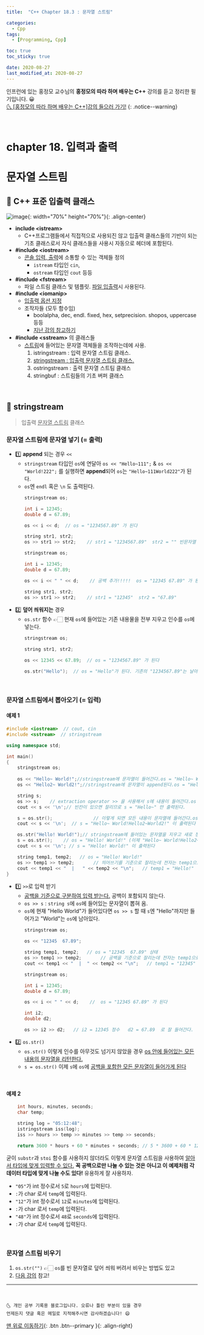 ```yaml
---
title:  "C++ Chapter 18.3 : 문자열 스트림" 

categories:
  - Cpp
tags:
  - [Programming, Cpp]

toc: true
toc_sticky: true

date: 2020-08-27
last_modified_at: 2020-08-27
---
```


인프런에 있는 홍정모 교수님의 **홍정모의 따라 하며 배우는 C++** 강의를 듣고 정리한 필기입니다. 😀    
[🌜 [홍정모의 따라 하며 배우는 C++]강의 들으러 가기!](https://www.inflearn.com/course/following-c-plus)
{: .notice--warning}

<br> 

# chapter 18. 입력과 출력

# 문자열 스트림

## 🔔 C++ 표준 입출력 클래스

![image](https://user-images.githubusercontent.com/42318591/91435468-56b06180-e8a1-11ea-85d6-1711867fb197.png){: width="70%" height="70%"}{: .align-center}

- **include \<istream>**
    - C++프로그램들에서 직접적으로 사용되진 않고 입출력 클래스들의 기반이 되는 기초 클래스로서 자식 클래스들을 사용시
    자동으로 헤더에 포함된다.
- **#include \<iostream>**
    - <u>콘솔 입력, 출력</u>에 소통할 수 있는 객체들 정의 
      - `istream` 타입인 `cin`, 
      - `ostream` 타입인 `cout` 등등 
- **#include \<fstream>**
    - 파일 스트림 클래스 및 템플릿. <u>파일 입출력</u>시 사용된다.
- **#include \<iomanip>**
    - <u>입출력 옵션 지정</u>
    - 조작자들 (모두 함수임)
        - boolalpha, dec, endl. fixed, hex, setprecision. shopos, uppercase 등등
        - [지난 강의 참고하기](https://ansohxxn.github.io/cpp/chapter18-2/)
- **#include \<sstream>** 의 클래스들 
  - <u>스트림</u>에 들어있는 문자열 객체들을 조작하는데에 사용.
    1. istringstream : 입력 문자열 스트림 클래스.
    2. <u>stringstream : 입출력 문자열 스트림 클래스.</u>
    3. ostringstream : 출력 문자열 스트팀 클래스
    4. stringbuf : 스트림들의 기초 버퍼 클래스

<br>

## 🔔 stringstream

> 입출력 <u>문자열 스트림</u> 클래스

### 문자열 스트림에 문자열 넣기 (= 출력)

- 1️⃣ **append** 되는 경우 `<<`
  - `stringstream` 타입인 `os`에 연달아 `os << "Hello~111";` & `os << "World!222";` 를 실행하면 **append**되어 `os`는 `"Hello~111World222"`가 된다.
  - `os`엔 `endl`  혹은 `\n` 도 출력된다.
    ```cpp
    stringstream os;

    int i = 12345;
    double d = 67.89;

    os << i << d;  // os = "1234567.89" 가 된다 

    string str1, str2;
    os >> str1 >> str2;    // str1 = "1234567.89"  str2 = "" 빈문자열
    ```
    ```cpp
    stringstream os;

    int i = 12345;
    double d = 67.89;

    os << i << " " << d;    // 공백 추가!!!!!  os = "12345 67.89" 가 된다 

    string str1, str2;
    os >> str1 >> str2;    // str1 = "12345"  str2 = "67.89" 
    ```
- 2️⃣ **덮어 씌워지는** 경우
  - `os.str` 함수 👉🏻 현재 `os`에 들어있는 기존 내용물을 전부 지우고 인수를 `os`에 넣는다.
    ```cpp
    stringstream os;

    string str1, str2;

    os << 12345 << 67.89;  // os = "1234567.89" 가 된다

    os.str("Hello");  // os = "Hello"가 된다. 기존의 "1234567.89"는 날아감
    ```

<br>

### 문자열 스트림에서 뽑아오기 (= 입력)

#### 예제 1

```cpp
#include <iostream>  // cout, cin
#include <sstream>  // stringstream

using namespace std;

int main()
{
	stringstream os;
	
	os << "Hello~ World!";//stringstream에 문자열이 들어간다.os = "Hello~ World!"
	os << "Hello2~ World2!";//stringstream에 문자열이 append된다.os = "Hello~ World!Hello2~World2!"

	string s;
	os >> s;	// extraction operator >> 을 사용해서 s에 내용이 들어간다.os = "Hello~ World!Hello2~World2!"
	cout << s << '\n';// 빈칸이 있으면 잘리므로 s = "Hello~" 만 출력된다.

	s = os.str();				// 이렇게 되면 모든 내용이 문자열에 들어간다.os = "Hello~ World!Hello2~World2!"
	cout << s << '\n';  // s = "Hello~ World!Hello2~World2!" 이 출력된다

	os.str("Hello! World!");// stringstream에 들어있는 문자열을 지우고 새로 정의한다.
	s = os.str();	 // os = "Hello! World!" (이제 "Hello~ World!Hello2~World2!" 가 아니라 "Hello World!")
	cout << s << '\n'; // s = "Hello! World!" 이 출력된다

	string temp1, temp2;   // os = "Hello! World!"
	os >> temp1 >> temp2;		// 띄어쓰기를 기준으로 잘리는데 전자는 temp1으로, 후자는 temp2로						
	cout << temp1 << "  |   " << temp2 << "\n";   // temp1 = "Hello!"  temp2 = "World!"
}
```

- 1️⃣ `>>`로 입력 받기
  - <u>공백을 기준으로 구분하여 입력 받는다.</u> 공백이 포함되지 않는다.
  - `os >> s` : `string s`에 `os`에 들어있는 문자열이 뽑혀 옴.
  - `os`에 현재 "Hello World"가 들어있다면 `os >> s` 할 때 `s`엔 "Hello"까지만 들어가고 "World"는 `os`에 남아있다.
    ```cpp
	stringstream os;

	os << "12345  67.89";	

	string temp1, temp2;   // os = "12345  67.89" 상태
	os >> temp1 >> temp2;		// 공백을 기준으로 잘리는데 전자는 temp1으로, 후자는 temp2로						
	cout << temp1 << "  |  " << temp2 << "\n";   // temp1 = "12345"  temp2 = "67.89"
    ```
    ```cpp
    stringstream os;

    int i = 12345;
    double d = 67.89;

    os << i << " " << d;    //  os = "12345 67.89" 가 된다 

    int i2;
    double d2;

    os >> i2 >> d2;   // i2 = 12345 정수   d2 = 67.89  로 잘 들어간다.
    ```
- 2️⃣ `os.str()` 
  - `os.str()` 이렇게 인수를 아무것도 넘기지 않았을 경우 <u>os 안에 들어있는 모든 내용의 문자열을 리턴한다.</u>
  - `s = os.str()` 이제 `s`에 `os`에 <u>공백을 포함한 모든 문자열이 들어가게 된다</u>

<br>

#### 예제 2

```cpp
    int hours, minutes, seconds;
    char temp;

    string log = "05:12:48";
    istringstream iss(log);
    iss >> hours >> temp >> minutes >> temp >> seconds;

    return 3600 * hours + 60 * minutes + seconds; // 5 * 3600 + 60 * 12 + 48 = 18768
```

굳이 `substr`과 `stoi` 함수를 사용하지 않더라도 이렇게 문자열 스트림을 사용하여 <u>알아서 타입에 맞게 입력할 수 있다.</u> **꼭 공백으로만 나눌 수 있는 것은 아니고 이 예제처럼 각 데이터 타입에 맞게 나눌 수도 있다!** 유용하게 잘 사용하자.

- `"05"`가 int 정수로서 `5`로 `hours`에 입력된다.
- `:`가 char 로서 `temp`에 입력된다.
- `"12"`가 int 정수로서 `12`로 `minutes`에 입력된다.
- `:`가 char 로서 `temp`에 입력된다.
- `"48"`가 int 정수로서 `48`로 `seconds`에 입력된다.
- `:`가 char 로서 `temp`에 입력된다.

<br>

### 문자열 스트림 비우기

1. `os.str("")` 👉🏻 `os`를 빈 문자열로 덮어 씌워 버려서 비우는 방법도 있고
2. [다음 강의](https://ansohxxn.github.io/cpp/chapter18-4/) 참고! 


***
<br>

    🌜 개인 공부 기록용 블로그입니다. 오류나 틀린 부분이 있을 경우 
    언제든지 댓글 혹은 메일로 지적해주시면 감사하겠습니다! 😄

[맨 위로 이동하기](#){: .btn .btn--primary }{: .align-right}
<br>
